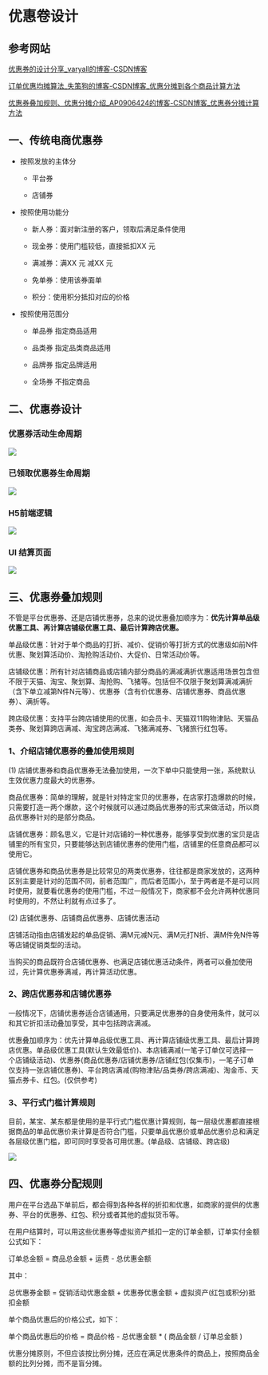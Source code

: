 # 优惠卷设计

## 参考网站

[优惠券的设计分享_varyall的博客-CSDN博客](https://blog.csdn.net/varyall/article/details/81485365?spm=1001.2101.3001.6661.1&utm_medium=distribute.pc_relevant_t0.none-task-blog-2%7Edefault%7ECTRLIST%7Edefault-1-81485365-blog-121262813.pc_relevant_multi_platform_whitelistv1_exp3w&depth_1-utm_source=distribute.pc_relevant_t0.none-task-blog-2%7Edefault%7ECTRLIST%7Edefault-1-81485365-blog-121262813.pc_relevant_multi_platform_whitelistv1_exp3w&utm_relevant_index=1)

[订单优惠均摊算法_失策狗的博客-CSDN博客_优惠分摊到各个商品计算方法](https://blog.csdn.net/weixin_43947404/article/details/109034244?spm=1001.2101.3001.6650.5&utm_medium=distribute.pc_relevant.none-task-blog-2%7Edefault%7EBlogCommendFromBaidu%7Edefault-5-109034244-blog-121262813.pc_relevant_multi_platform_whitelistv1_exp3w&depth_1-utm_source=distribute.pc_relevant.none-task-blog-2%7Edefault%7EBlogCommendFromBaidu%7Edefault-5-109034244-blog-121262813.pc_relevant_multi_platform_whitelistv1_exp3w&utm_relevant_index=10)

[优惠券叠加规则、优惠分摊介绍_AP0906424的博客-CSDN博客_优惠券分摊计算方法](https://blog.csdn.net/AP0906424/article/details/121262813)

## 一、传统电商优惠券

- 按照发放的主体分
  
  - 平台券
  
  - 店铺券

- 按照使用功能分
  
  - 新人券：面对新注册的客户，领取后满足条件使用
  
  - 现金券：使用门槛较低，直接抵扣XX 元
  
  - 满减券：满XX 元 减XX 元
  
  - 免单券：使用该券面单
  
  - 积分：使用积分抵扣对应的价格

- 按照使用范围分
  
  - 单品券   指定商品适用
  
  - 品类券   指定品类商品适用
  
  - 品牌券   指定品牌适用
  
  - 全场券   不指定商品

## 二、优惠券设计

### 优惠券活动生命周期

![](picture/优惠券活动生命周期.png)

### 已领取优惠券生命周期

![](picture/已领取优惠券生命周期.png)

### H5前端逻辑

![](picture/H5前端.png)

### UI 结算页面

![](picture/UI结算页面.png)

## 三、优惠券叠加规则

不管是平台优惠券、还是店铺优惠券，总来的说优惠叠加顺序为：**优先计算单品级优惠工具、再计算店铺级优惠工具、最后计算跨店优惠。**

单品级优惠：针对于单个商品的打折、减价、促销价等打折方式的优惠级如前N件优惠、聚划算活动价、淘抢购活动价、大促价、日常活动价等。

店铺级优惠：所有针对店铺商品或店铺内部分商品的满减满折优惠适用场景包含但不限于天猫、淘宝、聚划算、淘抢购、飞猪等。包括但不仅限于聚划算满减满折（含下单立减第N件N元等）、优惠券（含有价优惠券、店铺优惠券、商品优惠券）、满折等。

跨店级优惠：支持平台跨店铺使用的优惠，如会员卡、天猫双11购物津贴、天猫品类券、聚划算跨店满减、淘宝跨店满减、飞猪满减券、飞猪旅行红包等。

### 1、介绍店铺优惠券的叠加使用规则

(1) 店铺优惠券和商品优惠券无法叠加使用，一次下单中只能使用一张，系统默认生效优惠力度最大的优惠券。

商品优惠券：简单的理解，就是针对特定宝贝的优惠券，在店家打造爆款的时候，只需要打造一两个爆款，这个时候就可以通过商品优惠券的形式来做活动，所以商品优惠券针对的是部分商品。

店铺优惠券：顾名思义，它是针对店铺的一种优惠券，能够享受到优惠的宝贝是店铺里的所有宝贝，只要能够达到店铺优惠券的使用门槛，店铺里的任意商品都可以使用它。

店铺优惠券和商品优惠券是比较常见的两类优惠券，往往都是商家发放的，这两种区别主要是针对的范围不同，前者范围广，而后者范围小，至于两者是不是可以同时使用，就要看优惠券的使用门槛，不过一般情况下，商家都不会允许两种优惠同时使用的，不然让利就有点过多了。

(2) 店铺优惠券、店铺商品优惠券、店铺优惠活动

店铺活动指由店铺发起的单品促销、满M元减N元、满M元打N折、满M件免N件等等店铺促销类型的活动。

当购买的商品既符合店铺优惠券、也满足店铺优惠活动条件，两者可以叠加使用过，先计算优惠券满减，再计算活动优惠。

### 2、跨店优惠券和店铺优惠券

一般情况下，店铺优惠券适合店铺通用，只要满足优惠券的自身使用条件，就可以和其它折扣活动叠加享受，其中包括跨店满减。

优惠叠加顺序为：优先计算单品级优惠工具、再计算店铺级优惠工具、最后计算跨店优惠。单品级优惠工具(默认生效最低价)、本店铺满减(一笔子订单仅可选择一个店铺级活动)、优惠券(商品优惠券/店铺优惠券/店铺红包(仅集市)，一笔子订单仅支持一张店铺优惠券)、平台跨店满减(购物津贴/品类券/跨店满减)、淘金币、天猫点券卡、红包。(仅供参考)

### 3、平行式门槛计算规则

目前，某宝、某东都是使用的是平行式门槛优惠计算规则，每一层级优惠都直接根据商品的单品优惠价来计算是否符合门槛，只要单品优惠价或单品优惠价总和满足各层级优惠门槛，即可同时享受各可用优惠。(单品级、店铺级、跨店级)

![](picture/平行式门槛计算规则.png)

## 四、优惠券分配规则

用户在平台选品下单前后，都会得到各种各样的折扣和优惠，如商家的提供的优惠券、平台的优惠券、红包、积分或者其他的虚拟货币等。

在用户结算时，可以用这些优惠券等虚拟资产抵扣一定的订单金额，订单实付金额公式如下：

订单总金额 = 商品总金额 + 运费 - 总优惠金额

其中：

总优惠券金额 = 促销活动优惠金额 + 优惠券优惠金额 + 虚拟资产(红包或积分)抵扣金额

单个商品优惠后的价格公式，如下：

单个商品优惠后的价格 = 商品价格 - 总优惠金额 * ( 商品金额 / 订单总金额 )

优惠分摊原则，不但应该按比例分摊，还应在满足优惠条件的商品上，按照商品金额的比列分摊，而不是盲分摊。
